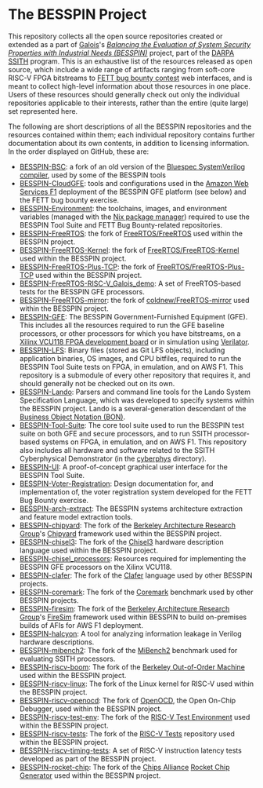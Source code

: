 # The BESSPIN Project
This repository collects all the open source repositories created or extended as a part of [Galois](https://galois.com)'s [_Balancing the Evaluation of System Security Properties with Industrial Needs (BESSPIN)_](https://galois.com/project/besspin) project, part of the [DARPA SSITH](https://www.darpa.mil/program/ssith) program. This is an exhaustive list of the resources released as open source, which include a wide range of artifacts ranging from soft-core RISC-V FPGA bitstreams to [FETT bug bounty contest](https://fett.darpa.mil) web interfaces, and is meant to collect high-level information about those resources in one place. Users of these resources should generally check out only the individual repositories applicable to their interests, rather than the entire (quite large) set represented here.

The following are short descriptions of all the BESSPIN repositories and the resources contained within them; each individual repository contains further documentation about its own contents, in addition to licensing information. In the order displayed on GitHub, these are:

- [BESSPIN-BSC](https://github.com/GaloisInc/BESSPIN-BSC): a fork of an old version of the [Bluespec SystemVerilog compiler](https://github.com/B-Lang-org/bsc), used by some of the BESSPIN tools
- [BESSPIN-CloudGFE](https://github.com/GaloisInc/BESSPIN-CloudGFE): tools and configurations used in the [Amazon Web Services F1](https://aws.amazon.com/ec2/instance-types/f1/) deployment of the BESSPIN GFE platform (see below) and the FETT bug bounty exercise.
- [BESSPIN-Environment](https://github.com/GaloisInc/BESSPIN-Environment): the toolchains, images, and environment variables (managed with the [Nix package manager](https://nixos.org/nix/)) required to use the BESSPIN Tool Suite and FETT Bug Bounty-related repositories.
- [BESSPIN-FreeRTOS](https://github.com/GaloisInc/BESSPIN-FreeRTOS): the fork of [FreeRTOS/FreeRTOS](https://github.com/FreeRTOS/FreeRTOS) used within the BESSPIN project.
- [BESSPIN-FreeRTOS-Kernel](https://github.com/GaloisInc/BESSPIN-FreeRTOS-Kernel): the fork of [FreeRTOS/FreeRTOS-Kernel](https://github.com/FreeRTOS/FreeRTOS-Kernel) used within the BESSPIN project.
- [BESSPIN-FreeRTOS-Plus-TCP](https://github.com/GaloisInc/BESSPIN-FreeRTOS-Plus-TCP): the fork of [FreeRTOS/FreeRTOS-Plus-TCP](https://github.com/FreeRTOS/FreeRTOS-Plus-TCP) used within the BESSPIN project.
- [BESSPIN-FreeRTOS-RISC-V_Galois_demo](https://github.com/GaloisInc/BESSPIN-FreeRTOS-RISC-V_galois_demo): A set of FreeRTOS-based tests for the BESSPIN GFE processors.
- [BESSPIN-FreeRTOS-mirror](https://github.com/GaloisInc/BESSPIN-FreeRTOS-mirror): the fork of [coldnew/FreeRTOS-mirror](https://github.com/coldnew/FreeRTOS-mirror) used within the BESSPIN project.
- [BESSPIN-GFE](https://github.com/GaloisInc/BESSPIN-GFE): The BESSPIN Government-Furnished Equipment (GFE). This includes all the resources required to run the GFE baseline processors, or other processors for which you have bitstreams, on a [Xilinx VCU118 FPGA development board](https://www.xilinx.com/products/boards-and-kits/vcu118.html) or in simulation using [Verilator](https://www.veripool.org/verilator/). 
- [BESSPIN-LFS](https://github.com/GaloisInc/BESSPIN-LFS): Binary files (stored as Git LFS objects), including application binaries, OS images, and CPU bitfiles, required to run the BESSPIN Tool Suite tests on FPGA, in emulation, and on AWS F1. This repository is a submodule of every other repository that requires it, and should generally not be checked out on its own.
- [BESSPIN-Lando](https://github.com/GaloisInc/BESSPIN-Lando): Parsers and command line tools for the Lando System Specification Language, which was developed to specify systems within the BESSPIN project. Lando is a several-generation descendant of the [Business Object Notation (BON)](http://bon-method.com/index_normal.htm).
- [BESSPIN-Tool-Suite](https://github.com/GaloisInc/BESSPIN-Tool-Suite): The core tool suite used to run the BESSPIN test suite on both GFE and secure processors, and to run SSITH processor-based systems on FPGA, in emulation, and on AWS F1. This repository also includes all hardware and software related to the SSITH Cyberphysical Demonstrator (in the [cyberphys](https://github.com/GaloisInc/BESSPIN-Tool-Suite/tree/master/build/cyberphys) directory).
- [BESSPIN-UI](https://github.com/GaloisInc/BESSPIN-UI): A proof-of-concept graphical user interface for the BESSPIN Tool Suite.
- [BESSPIN-Voter-Registration](https://github.com/GaloisInc/BESSPIN-Voter-Registration): Design documentation for, and implementation of, the voter registration system developed for the FETT Bug Bounty exercise.
- [BESSPIN-arch-extract](https://github.com/GaloisInc/BESSPIN-arch-extract): The BESSPIN systems architecture extraction and feature model extraction tools.
- [BESSPIN-chipyard](https://github.com/GaloisInc/BESSPIN-chipyard): The fork of the [Berkeley Architecture Research Group](http://bar.eecs.berkeley.edu/)'s [Chipyard](https://chipyard.readthedocs.io/) framework used within the BESSPIN project.
- [BESSPIN-chisel3](https://github.com/GaloisInc/BESSPIN-chisel3): The fork of the [Chisel3](https://github.com/chipsalliance/chisel3) hardware description language used within the BESSPIN project.
- [BESSPIN-chisel_processors](https://github.com/GaloisInc/BESSPIN-chisel_processors): Resources required for implementing the BESSPIN GFE processors on the Xilinx VCU118.
- [BESSPIN-clafer](https://github.com/GaloisInc/BESSPIN-clafer): The fork of the [Clafer](http://clafer.org/) language used by other BESSPIN projects.
- [BESSPIN-coremark](https://github.com/GaloisInc/BESSPIN-coremark): The fork of the [Coremark](https://www.eembc.org/coremark/) benchmark used by other BESSPIN projects.
- [BESSPIN-firesim](https://github.com/GaloisInc/BESSPIN-firesim): The fork of the [Berkeley Architecture Research Group](http://bar.eecs.berkeley.edu/)'s [FireSim](https://github.com/firesim/firesim) framework used within BESSPIN to build on-premises builds of AFIs for AWS F1 deployment.
- [BESSPIN-halcyon](https://github.com/GaloisInc/BESSPIN-halcyon): A tool for analyzing information leakage in Verilog hardware descriptions.
- [BESSPIN-mibench2](https://github.com/GaloisInc/BESSPIN-mibench2): The fork of the [MiBench2](https://github.com/impedimentToProgress/MiBench2) benchmark used for evaluating SSITH processors.
- [BESSPIN-riscv-boom](https://github.com/GaloisInc/BESSPIN-riscv-boom): The fork of the [Berkeley Out-of-Order Machine](https://github.com/riscv-boom/riscv-boom) used within the BESSPIN project.
- [BESSPIN-riscv-linux](https://github.com/GaloisInc/BESSPIN-riscv-linux): The fork of the Linux kernel for RISC-V used within the BESSPIN project.
- [BESSPIN-riscv-openocd](https://github.com/GaloisInc/BESSPIN-riscv-openocd): The fork of [OpenOCD](http://openocd.org/), the Open On-Chip Debugger, used within the BESSPIN project.
- [BESSPIN-riscv-test-env](https://github.com/GaloisInc/BESSPIN-riscv-test-env): The fork of the [RISC-V Test Environment](https://github.com/riscv/riscv-test-env) used within the BESSPIN project.
- [BESSPIN-riscv-tests](https://github.com/GaloisInc/BESSPIN-riscv-tests): The fork of the [RISC-V Tests](https://github.com/riscv/riscv-tests) repository used within the BESSPIN project.
- [BESSPIN-riscv-timing-tests](https://github.com/GaloisInc/BESSPIN-riscv-timing-tests): A set of RISC-V instruction latency tests developed as part of the BESSPIN project.
- [BESSPIN-rocket-chip](https://github.com/GaloisInc/BESSPIN-rocket-chip): The fork of the [Chips Alliance](https://chipsalliance.org) [Rocket Chip Generator](https://github.com/chipsalliance/rocket-chip) used within the BESSPIN project.
